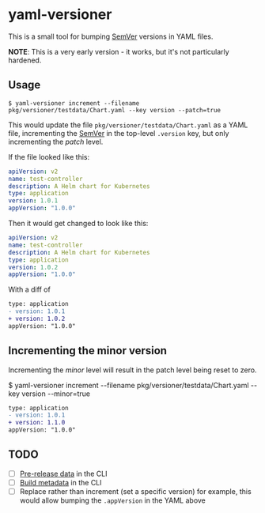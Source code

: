 # yaml-versioner

This is a small tool for bumping [SemVer](https://semver.org/) versions in YAML files.

**NOTE**: This is a very early version - it works, but it's not particularly
hardened.

## Usage

```shell
$ yaml-versioner increment --filename pkg/versioner/testdata/Chart.yaml --key version --patch=true
```

This would update the file `pkg/versioner/testdata/Chart.yaml` as a YAML file, incrementing the [SemVer](https://semver.org/) in the top-level `.version` key, but only incrementing the _patch_ level.

If the file looked like this:

```yaml
apiVersion: v2
name: test-controller
description: A Helm chart for Kubernetes
type: application
version: 1.0.1
appVersion: "1.0.0"
```

Then it would get changed to look like this:

```yaml
apiVersion: v2
name: test-controller
description: A Helm chart for Kubernetes
type: application
version: 1.0.2
appVersion: "1.0.0"
```
With a diff of

```diff
type: application
- version: 1.0.1
+ version: 1.0.2
appVersion: "1.0.0"
```

## Incrementing the minor version

Incrementing the _minor_ level will result in the patch level being reset to zero.

$ yaml-versioner increment --filename pkg/versioner/testdata/Chart.yaml --key version --minor=true

```diff
type: application
- version: 1.0.1
+ version: 1.1.0
appVersion: "1.0.0"
```

## TODO

* [ ] [Pre-release data](https://semver.org/#spec-item-9) in the CLI
* [ ] [Build metadata](https://semver.org/#spec-item-10) in the CLI
* [ ] Replace rather than increment (set a specific version) for example, this would allow bumping the `.appVersion` in the YAML above
